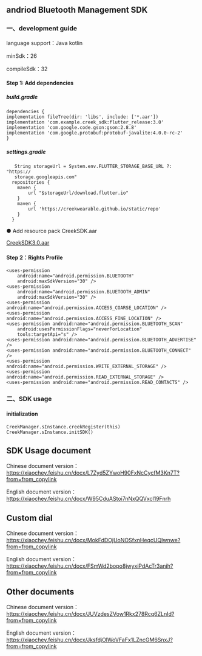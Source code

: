 ## andriod Bluetooth Management SDK

### 一、development guide
  
 language support：Java kotlin
  
 minSdk：26
  
 compileSdk：32
    

#### Step 1: Add dependencies

##### build.gradle
    
    dependencies {
    implementation fileTree(dir: 'libs', include: ['*.aar'])
    implementation 'com.example.creek_sdk:flutter_release:3.0'
    implementation 'com.google.code.gson:gson:2.8.8'
    implementation 'com.google.protobuf:protobuf-javalite:4.0.0-rc-2'
    }
##### settings.gradle

       String storageUrl = System.env.FLUTTER_STORAGE_BASE_URL ?: "https://
       storage.googleapis.com"
      repositories {
        maven {
            url "$storageUrl/download.flutter.io"
        }
        maven {
            url 'https://creekwearable.github.io/static/repo'
        }
      }

● Add resource pack CreekSDK.aar

   [CreekSDK3.0.aar](https://creekwearable.github.io/static/andriodSDKVersion/3.0/CreekSDK3.0.aar)


#### Step 2：Rights Profile

    <uses-permission
        android:name="android.permission.BLUETOOTH"
        android:maxSdkVersion="30" />
    <uses-permission
        android:name="android.permission.BLUETOOTH_ADMIN"
        android:maxSdkVersion="30" />
    <uses-permission android:name="android.permission.ACCESS_COARSE_LOCATION" />
    <uses-permission android:name="android.permission.ACCESS_FINE_LOCATION" />
    <uses-permission android:name="android.permission.BLUETOOTH_SCAN"
        android:usesPermissionFlags="neverForLocation"
        tools:targetApi="s" />
    <uses-permission android:name="android.permission.BLUETOOTH_ADVERTISE" />
    <uses-permission android:name="android.permission.BLUETOOTH_CONNECT" />
    <uses-permission android:name="android.permission.WRITE_EXTERNAL_STORAGE" />
    <uses-permission android:name="android.permission.READ_EXTERNAL_STORAGE" />
    <uses-permission android:name="android.permission.READ_CONTACTS" />


### 二、SDK usage

#### initialization
    CreekManager.sInstance.creekRegister(this)
    CreekManager.sInstance.initSDK()


## SDK Usage document
Chinese document version：<https://xiaochey.feishu.cn/docx/L7Zyd5ZYwoH90FxNcCycfM3Kn7T?from=from_copylink> 
     
English document version：<https://xiaochey.feishu.cn/docx/W95CduAStoi7nNxQQVxcl19Fnrh>            
                            
                            
## Custom dial

Chinese document version：<https://xiaochey.feishu.cn/docx/MokFdDOjUoNOSfxnHeqcUQIwnwe?from=from_copylink>

English document version：<https://xiaochey.feishu.cn/docx/FSmWd2bopo8jwyxiPdAcTr3anih?from=from_copylink>                      
                            

## Other documents

Chinese document version：<https://xiaochey.feishu.cn/docx/JUVzdesZVow1Rkx278Rcq6ZLnId?from=from_copylink>

English document version：<https://xiaochey.feishu.cn/docx/JksfdjOlWoVFaFx1LZncGM6SnxJ?from=from_copylink>                           
                            
                            
                            